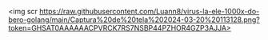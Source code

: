 <img scr https://raw.githubusercontent.com/Luann8/virus-la-ele-1000x-do-bero-golang/main/Captura%20de%20tela%202024-03-20%20113128.png?token=GHSAT0AAAAAACPVRCK7RS7NSBP44PZHOR4GZP3AJJA>
